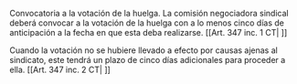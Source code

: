 Convocatoria a la votación de la huelga. La comisión negociadora sindical deberá convocar a la votación de la huelga con a lo menos cinco días de anticipación a la fecha en que esta deba realizarse. [[Art. 347 inc. 1 CT| ]]

Cuando la votación no se hubiere llevado a efecto por causas ajenas al sindicato, este tendrá un plazo de cinco días adicionales para proceder a ella. [[Art. 347 inc. 2 CT| ]]